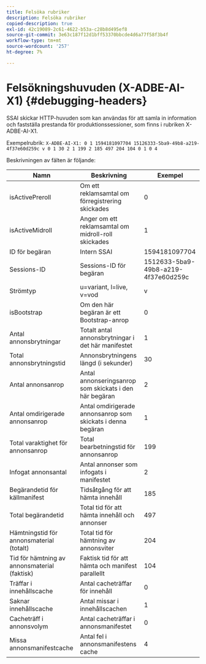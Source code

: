 ```yaml
---
title: Felsöka rubriker
description: Felsöka rubriker
copied-description: true
exl-id: 42c19089-2c61-4622-b53a-c28b8d495ef8
source-git-commit: 3e63c187f12d1bff53370bbcde4d6a77f58f3b4f
workflow-type: tm+mt
source-wordcount: '257'
ht-degree: 7%

---
```


# Felsökningshuvuden (X-ADBE-AI-X1) {#debugging-headers}

SSAI skickar HTTP-huvuden som kan användas för att samla in information och fastställa prestanda för produktionssessioner, som finns i rubriken X-ADBE-AI-X1.

Exempelrubrik:
`X-ADBE-AI-X1: 0 1 1594181097704 15126333-5ba9-49b8-a219-4f37e60d259c v 0 1 30 2 1 199 2 185 497 204 104 0 1 0 4`

Beskrivningen av fälten är följande:

| Namn | Beskrivning | Exempel |
|--- |--- |--- |
| isActivePreroll | Om ett reklamsamtal om förregistrering skickades | 0 |
| isActiveMidroll | Anger om ett reklamsamtal om midroll-roll skickades | 1 |
| ID för begäran | Intern SSAI | 1594181097704 |
| Sessions-ID | Sessions-ID för begäran | 1512633-5ba9-49b8-a219-4f37e60d259c |
| Strömtyp | u=variant, l=live, v=vod | v |
| isBootstrap | Om den här begäran är ett Bootstrap-anrop | 0 |
| Antal annonsbrytningar | Totalt antal annonsbrytningar i det här manifestet | 1 |
| Total annonsbrytningstid | Annonsbrytningens längd (i sekunder) | 30 |
| Antal annonsanrop | Antal annonseringsanrop som skickats i den här begäran | 2 |
| Antal omdirigerade annonsanrop | Antal omdirigerade annonsanrop som skickats i denna begäran | 1 |
| Total varaktighet för annonsanrop | Total bearbetningstid för annonsanrop | 199 |
| Infogat annonsantal | Antal annonser som infogats i manifestet | 2 |
| Begärandetid för källmanifest | Tidsåtgång för att hämta innehåll | 185 |
| Total begärandetid | Total tid för att hämta innehåll och annonser | 497 |
| Hämtningstid för annonsmaterial (totalt) | Total tid för hämtning av annonsviter | 204 |
| Tid för hämtning av annonsmaterial (faktisk) | Faktisk tid för att hämta och manifest parallellt | 104 |
| Träffar i innehållscache | Antal cacheträffar för innehåll | 0 |
| Saknar innehållscache | Antal missar i innehållscachen | 1 |
| Cacheträff i annonsvolym | Antal cacheträffar i annonsmanifestet | 0 |
| Missa annonsmanifestcache | Antal fel i annonsmanifestens cache | 4 |
